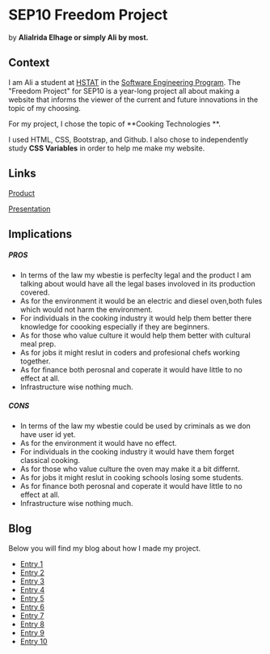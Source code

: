 # SEP10 Freedom Project
by **Alialrida Elhage or simply Ali by most.**

## Context
I am Ali a student at [HSTAT](https://www.hstat.org/) in the [Software Engineering Program](https://hstatsep.github.io/). The "Freedom Project" for SEP10 is a year-long project all about making a website that informs the viewer of the current and future innovations in the topic of my choosing.

For my project, I chose the topic of **Cooking Technologies **. 

I used HTML, CSS, Bootstrap, and Github. I also chose to independently study **CSS Variables** in order to help me make my website.

## Links

[Product](https://alialridae8060.github.io/Sep10-freedom-project/)

[Presentation](https://docs.google.com/presentation/d/1uU8najmyYZLvg8EI-eNs7D52u-nPoAxbYjXeiFRNNXc/edit)

## Implications
##### PROS
<ul>
  <li>In terms of the law my wbestie is perfeclty legal and the product I am talking about would have all the legal bases involoved in its production covered. </li>
  <li>As for the environment it would be an electric and diesel oven,both fules which would not harm the environment.</li>
  <li>For individuals in the cooking industry it would help them better there knowledge for coooking especially if they are beginners.</li>
  <li>As for those who value culture it would help them better with cultural meal prep.</li>
  <li>As for jobs it might reslut in coders and profesional chefs working together.</li>
  <li>As for finance both perosnal and coperate it would have little to no effect at all.</li>
  <li>Infrastructure wise nothing much.</li>
</ul>

##### CONS
<ul>
  <li>In terms of the law my wbestie could be used by criminals as we don have user id yet.</li>
  <li>As for the environment it would have no effect.</li>
  <li>For individuals in the cooking industry it would have them forget classical cooking.</li>
  <li>As for those who value culture the oven may make it a bit differnt.</li>
  <li>As for jobs it might reslut in cooking schools losing some students.</li>
  <li>As for finance both perosnal and coperate it would have little to no effect at all.</li>
  <li>Infrastructure wise nothing much.</li>
</ul>


## Blog
Below you will find my blog about how I made my project.

* [Entry 1](blog/entry01.md)
* [Entry 2](blog/entry02.md)
* [Entry 3](blog/entry03.md)
* [Entry 4](blog/entry04.md)
* [Entry 5](blog/entry05.md)
* [Entry 6](blog/entry06.md)
* [Entry 7](blog/entry07.md)
* [Entry 8](blog/entry08.md)
* [Entry 9](blog/entry09.md)
* [Entry 10](blog/entry10.md)
